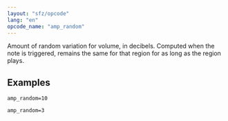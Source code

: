 ```yaml
---
layout: "sfz/opcode"
lang: "en"
opcode_name: "amp_random"
---
```

Amount of random variation for volume, in decibels. Computed when the note is
triggered, remains the same for that region for as long as the region plays.

## Examples

```
amp_random=10

amp_random=3
```
